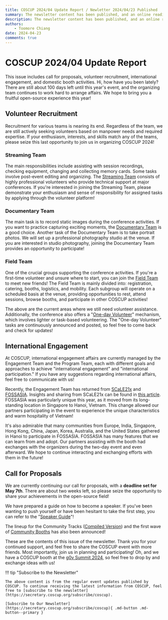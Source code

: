 ```yaml
---
title: COSCUP 2024/04 Update Report / Newletter 2024/04/23 Published
summary: The newsletter content has been published, and an online reading version.
description: The newsletter content has been published, and an online reading version.
authors:
    - Toomore Chiang
date: 2024-04-23
comments: true
---
```


# COSCUP 2024/04 Update Report

This issue includes call for proposals, volunteer recruitment, international engagement, and domestic booth activities. Hi, how have you been lately? There are still about 100 days left until this year's event, and the organizing team continues to work hard to arrange affairs. We hope to bring you a fruitful open-source experience this year!

## Volunteer Recruitment

Recruitment for various teams is nearing its end. Regardless of the team, we are still actively seeking volunteers based on manpower needs and required expertise. If your enthusiasm, interests, and skills match any of the teams, please seize this last opportunity to join us in organizing COSCUP 2024!

### Streaming Team

The main responsibilities include assisting with session recordings, checking equipment, changing and collecting memory cards. Some tasks involve post-event editing and organizing. The [Streaming Team](/team/2024/streaming/) consists of highly professional volunteers who provide technical support at major conferences. If you're interested in joining the Streaming Team, please demonstrate your enthusiasm and sense of responsibility for assigned tasks by applying through the volunteer platform!

### Documentary Team

The main task is to record static images during the conference activities. If you want to practice capturing exciting moments, the [Documentary Team](/team/2024/documentary/) is a good choice. Another task of the Documentary Team is to take portrait photos. We will set up a professional photography studio at the venue. If you are interested in studio photography, joining the Documentary Team provides an opportunity to participate!

### Field Team

One of the crucial groups supporting the conference activities. If you're a first-time volunteer and unsure where to start, you can join the [Field Team](/team/2024/field/) to meet new friends! The Field Team is mainly divided into: registration, catering, booths, logistics, and mobility. Each subgroup will operate on a scheduled basis at the venue, providing opportunities to rest, attend sessions, browse booths, and participate in other COSCUP activities!

The above are the current areas where we still need volunteer assistance. Additionally, the conference also offers a "[One-day Volunteer](/tasks/2024)" mechanism, which involves lighter or task-based volunteering. The "One-day Volunteer" tasks are continuously announced and posted, so feel free to come back and check for updates!

## International Engagement

At COSCUP, international engagement affairs are currently managed by the Engagement Team and the Program Team, each with different goals and approaches to achieve "international engagement" and "international participation." If you have any suggestions regarding international affairs, feel free to communicate with us!

Recently, the Engagement Team has returned from [SCaLE21x](https://www.socallinuxexpo.org/scale/21x) and [FOSSASIA](https://summit.fossasia.org/). Insights and sharing from SCaLE21x can be found in [this article](../../../global_engagement/scale21x.md). FOSSASIA was particularly unique this year, as it moved from its long-standing location in Singapore to Hanoi, Vietnam. This change allowed our partners participating in the event to experience the unique characteristics and warm hospitality of Vietnam!

It's also admirable that many communities from Europe, India, Singapore, Hong Kong, China, Japan, Korea, Australia, and the United States gathered in Hanoi to participate in FOSSASIA. FOSSASIA has many features that we can learn from and adopt. Our partners assisting with the booth had exchanges with the organizers during the two-day event and even afterward. We hope to continue interacting and exchanging efforts with them in the future!

## Call for Proposals

We are currently continuing our call for proposals, with a **deadline set for May 7th**. There are about two weeks left, so please seize the opportunity to share your achievements in the open-source field!

We have prepared a guide on how to become a speaker. If you've been wanting to push yourself or have been hesitant to take the first step, you can refer to the "[Speaker Guide](../../how_to_participate/as_speaker.md)"!

The lineup for the Community Tracks ([Compiled Version](../../how_to_participate/2024_cfp.md)) and the first wave of [Community Booths](https://blog.coscup.org/2024/04/coscup-booth-now-release.html) has also been announced!

These are the contents of this issue of the newsletter. Thank you for your continued support, and feel free to share the COSCUP event with more friends. Most importantly, join us in planning and participating! Oh, and we have a COSCUP booth at the [g0v Summit 2024](https://summit.g0v.tw/2024/), so feel free to drop by and exchange ideas with us!

!!! tip "Subscribe to the Newsletter"

    The above content is from the regular event updates published by COSCUP. To continue receiving the latest information from COSCUP, feel free to [subscribe to the newsletter](https://secretary.coscup.org/subscribe/coscup).

    [Subscribe to Our Newsletter](https://secretary.coscup.org/subscribe/coscup){ .md-button .md-button--primary }

